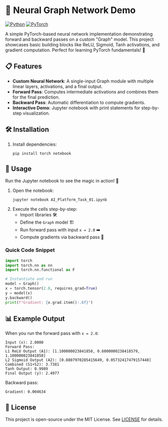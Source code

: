 # 🧠 Neural Graph Network Demo

[![Python](https://img.shields.io/badge/Python-3.8%2B-blue)](https://www.python.org/) [![PyTorch](https://img.shields.io/badge/PyTorch-2.0%2B-orange)](https://pytorch.org/)

A simple PyTorch-based neural network implementation demonstrating forward and backward passes on a custom "Graph" model. This project showcases basic building blocks like ReLU, Sigmoid, Tanh activations, and gradient computation. Perfect for learning PyTorch fundamentals! 🚀

## 📋 Features
- **Custom Neural Network**: A single-input Graph module with multiple linear layers, activations, and a final output.
- **Forward Pass**: Computes intermediate activations and combines them for the final prediction.
- **Backward Pass**: Automatic differentiation to compute gradients.
- **Interactive Demo**: Jupyter notebook with print statements for step-by-step visualization.

## 🛠️ Installation
1. Install dependencies:
   ```
   pip install torch notebook
   ```

## 📖 Usage
Run the Jupyter notebook to see the magic in action! 📓

1. Open the notebook:
   ```
   jupyter notebook AI_Platform_Task_01.ipynb
   ```
2. Execute the cells step-by-step:
   - Import libraries 🛠️
   - Define the `Graph` model 🏗️
   - Run forward pass with input `x = 2.0` ➡️
   - Compute gradients via backward pass 🔄

### Quick Code Snippet
```python
import torch
import torch.nn as nn
import torch.nn.functional as F

# Instantiate and run
model = Graph()
x = torch.tensor(2.0, requires_grad=True)
y = model(x)
y.backward()
print(f"Gradient: {x.grad.item():.6f}")
```

## 📊 Example Output
When you run the forward pass with `x = 2.0`:

```
Input (x): 2.0000
Forward Pass:
L1 ReLU Output (A1): [1.100000023841858, 0.6000000238418579, 1.100000023841858]
L2 Sigmoid Output (A2): [0.8807970285415649, 0.05732417479157448]
Combined (S1+S2): 3.7381
Tanh Output: 0.9989
Final Output (y): 2.4977
```

Backward pass:
```
Gradient: 0.004634
```

## 📄 License
This project is open-source under the MIT License. See [LICENSE](LICENSE.Txt) for details.

